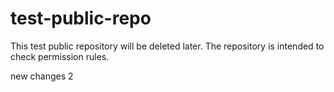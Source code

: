 # test-public-repo
This test public repository will be deleted later. The repository is intended to check permission rules.


new changes 2
